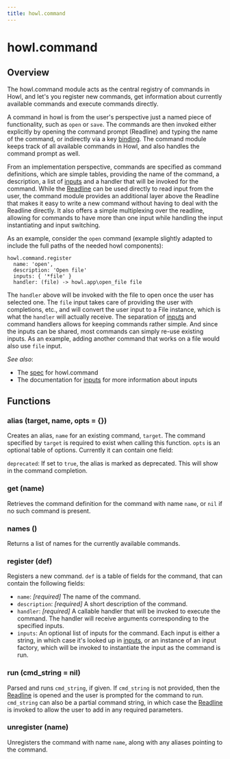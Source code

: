 ```yaml
---
title: howl.command
---
```


# howl.command

## Overview

The howl.command module acts as the central registry of commands in Howl, and
let's you register new commands, get information about currently available
commands and execute commands directly.

A command in howl is from the user's perspective just a named piece of
functionality, such as `open` or `save`. The commands are then invoked either
explicitly by opening the command prompt (Readline) and typing the name of the
command, or indirectly via a key [binding](bindings.html). The command module
keeps track of all available commands in Howl, and also handles the command
prompt as well.

From an implementation perspective, commands are specified as command
definitions, which are simple tables, providing the name of the command, a
description, a list of [inputs] and a handler that will be invoked for the
command. While the [Readline] can be used directly to read input from the user,
the command module provides an additional layer above the Readline that makes it
easy to write a new command without having to deal with the Readline directly.
It also offers a simple multiplexing over the readline, allowing for commands to
have more than one input while handling the input instantiating and input
switching.

As an example, consider the `open` command (example slightly adapted to include
the full paths of the needed howl components):

```moonscript
howl.command.register
  name: 'open',
  description: 'Open file'
  inputs: { '*file' }
  handler: (file) -> howl.app\open_file file
```

The `handler` above will be invoked with the file to open once the user has
selected one. The `file` input takes care of providing the user with
completions, etc., and will convert the user input to a File instance, which is
what the `handler` will actually receive. The separation of [inputs] and command
handlers allows for keeping commands rather simple. And since the inputs can be
shared, most commands can simply re-use existing inputs. As an example, adding
another command that works on a file would also use `file` input.

_See also_:

- The [spec](../spec/command_spec.html) for howl.command
- The documentation for [inputs] for more information about inputs

## Functions

### alias (target, name, opts = {})

Creates an alias, `name` for an existing command, `target`. The command
specified by `target` is required to exist when calling this function. `opts` is
an optional table of options. Currently it can contain one field:

`deprecated`: If set to `true`, the alias is marked as deprecated. This will
show in the command completion.

### get (name)

Retrieves the command definition for the command with name `name`, or `nil` if
no such command is present.

### names ()

Returns a list of names for the currently available commands.

### register (def)

Registers a new command. `def` is a table of fields for the command, that can
contain the following fields:

- `name`: _[required]_ The name of the command.
- `description`: _[required]_ A short description of the command.
- `handler`: _[required]_ A callable handler that will be invoked
 to execute the command. The handler will receive arguments corresponding to the
specified inputs.
- `inputs`: An optional list of inputs for the command. Each input is either a
string, in which case it's looked up in [inputs], or an instance of an input
factory, which will be invoked to instantiate the input as the command is run.

### run (cmd_string = nil)

Parsed and runs `cmd_string`, if given. If `cmd_string` is not provided, then
the [Readline] is opened and the user is prompted for the command to run.
`cmd_string` can also be a partial command string, in which case the [Readline]
is invoked to allow the user to add in any required parameters.

### unregister (name)

Unregisters the command with name `name`, along with any aliases pointing to
the command.

[inputs]: inputs.html
[File]: fs/file.html
[Readline]: ui/readline.html
